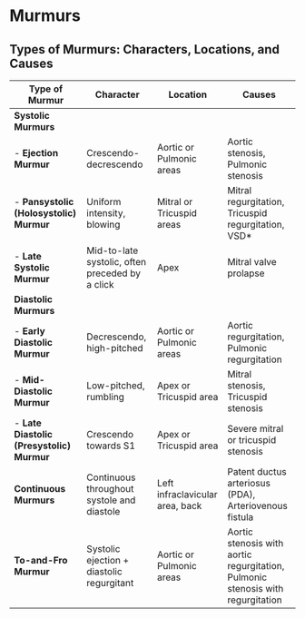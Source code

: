 # Murmurs

## Types of Murmurs: Characters, Locations, and Causes

| **Type of Murmur**                        | **Character**                                   | **Location**                    | **Causes**                                                                      |
| ----------------------------------------- | ----------------------------------------------- | ------------------------------- | ------------------------------------------------------------------------------- |
| **Systolic Murmurs**                      |                                                 |                                 |                                                                                 |
| - **Ejection Murmur**                     | Crescendo-decrescendo                           | Aortic or Pulmonic areas        | Aortic stenosis, Pulmonic stenosis                                              |
| - **Pansystolic (Holosystolic) Murmur**   | Uniform intensity, blowing                      | Mitral or Tricuspid areas       | Mitral regurgitation, Tricuspid regurgitation, VSD\*                            |
| - **Late Systolic Murmur**                | Mid-to-late systolic, often preceded by a click | Apex                            | Mitral valve prolapse                                                           |
| **Diastolic Murmurs**                     |                                                 |                                 |                                                                                 |
| - **Early Diastolic Murmur**              | Decrescendo, high-pitched                       | Aortic or Pulmonic areas        | Aortic regurgitation, Pulmonic regurgitation                                    |
| - **Mid-Diastolic Murmur**                | Low-pitched, rumbling                           | Apex or Tricuspid area          | Mitral stenosis, Tricuspid stenosis                                             |
| - **Late Diastolic (Presystolic) Murmur** | Crescendo towards S1                            | Apex or Tricuspid area          | Severe mitral or tricuspid stenosis                                             |
| **Continuous Murmurs**                    | Continuous throughout systole and diastole      | Left infraclavicular area, back | Patent ductus arteriosus (PDA), Arteriovenous fistula                           |
| **To-and-Fro Murmur**                     | Systolic ejection + diastolic regurgitant       | Aortic or Pulmonic areas        | Aortic stenosis with aortic regurgitation, Pulmonic stenosis with regurgitation |
